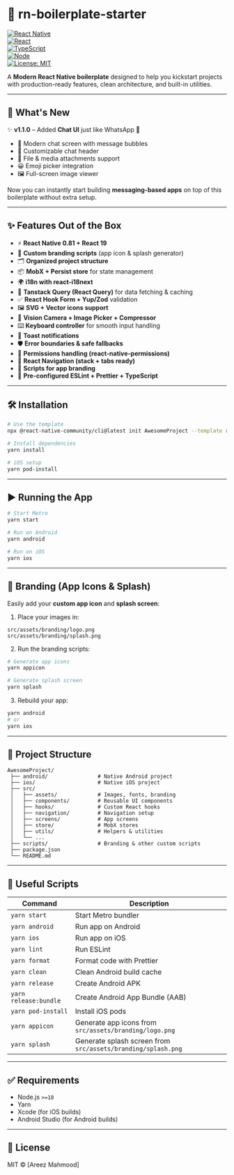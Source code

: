 # 📱 rn-boilerplate-starter

[![React Native](https://img.shields.io/badge/React%20Native-0.81-blue?logo=react)](https://reactnative.dev/)  
[![React](https://img.shields.io/badge/React-19-61dafb?logo=react)](https://react.dev/)  
[![TypeScript](https://img.shields.io/badge/TypeScript-5.8-blue?logo=typescript)](https://www.typescriptlang.org/)  
[![Node](https://img.shields.io/badge/Node.js-%3E=18-green?logo=node.js)](https://nodejs.org/)  
[![License: MIT](https://img.shields.io/badge/License-MIT-yellow.svg)](LICENSE)

A **Modern React Native boilerplate** designed to help you kickstart projects with production-ready features, clean architecture, and built-in utilities.

---

## 📢 What's New  

✨ **v1.1.0** – Added **Chat UI** just like WhatsApp 🎉  

- 💬 Modern chat screen with message bubbles  
- 👤 Customizable chat header  
- 📎 File & media attachments support  
- 😀 Emoji picker integration  
- 🖼️ Full-screen image viewer  

Now you can instantly start building **messaging-based apps** on top of this boilerplate without extra setup.  


---

## ✨ Features Out of the Box

- ⚡️ **React Native 0.81 + React 19**
- 🎨 **Custom branding scripts** (app icon & splash generator)
- 🗂 **Organized project structure**
- 📦 **MobX + Persist store** for state management
- 🌍 **i18n with react-i18next**
- 📡 **Tanstack Query (React Query)** for data fetching & caching
- ✅ **React Hook Form + Yup/Zod** validation
- 🖼 **SVG + Vector icons support**
- 📸 **Vision Camera + Image Picker + Compressor**
- ⌨️ **Keyboard controller** for smooth input handling
- 🔔 **Toast notifications**
- 🛡 **Error boundaries & safe fallbacks**
- 🔑 **Permissions handling (react-native-permissions)**
- 🧭 **React Navigation (stack + tabs ready)**
- 🚀 **Scripts for app branding**
- 🔧 **Pre-configured ESLint + Prettier + TypeScript**

---

## 🛠 Installation

```sh
# Use the template
npx @react-native-community/cli@latest init AwesomeProject --template rn-boilerplate-starter

# Install dependencies
yarn install

# iOS setup
yarn pod-install
```

---

## ▶️ Running the App

```sh
# Start Metro
yarn start

# Run on Android
yarn android

# Run on iOS
yarn ios
```

---

## 🎨 Branding (App Icons & Splash)

Easily add your **custom app icon** and **splash screen**:

1. Place your images in:

```
src/assets/branding/logo.png
src/assets/branding/splash.png
```

2. Run the branding scripts:

```sh
# Generate app icons
yarn appicon

# Generate splash screen
yarn splash
```

3. Rebuild your app:

```sh
yarn android
# or
yarn ios
```

---

## 📂 Project Structure

```
AwesomeProject/
 ├── android/                # Native Android project
 ├── ios/                    # Native iOS project
 ├── src/
 │   ├── assets/             # Images, fonts, branding
 │   ├── components/         # Reusable UI components
 │   ├── hooks/              # Custom React hooks
 │   ├── navigation/         # Navigation setup
 │   ├── screens/            # App screens
 │   ├── store/              # MobX stores
 │   ├── utils/              # Helpers & utilities
 │   └── ...
 ├── scripts/                # Branding & other custom scripts
 ├── package.json
 └── README.md
```

---

## 📜 Useful Scripts

| Command               | Description                                                  |
| --------------------- | ------------------------------------------------------------ |
| `yarn start`          | Start Metro bundler                                          |
| `yarn android`        | Run app on Android                                           |
| `yarn ios`            | Run app on iOS                                               |
| `yarn lint`           | Run ESLint                                                   |
| `yarn format`         | Format code with Prettier                                    |
| `yarn clean`          | Clean Android build cache                                    |
| `yarn release`        | Create Android APK                                           |
| `yarn release:bundle` | Create Android App Bundle (AAB)                              |
| `yarn pod-install`    | Install iOS pods                                             |
| `yarn appicon`        | Generate app icons from `src/assets/branding/logo.png`       |
| `yarn splash`         | Generate splash screen from `src/assets/branding/splash.png` |

---

## ✅ Requirements

- Node.js `>=18`
- Yarn
- Xcode (for iOS builds)
- Android Studio (for Android builds)

---

## 📝 License

MIT © [Areez Mahmood]
